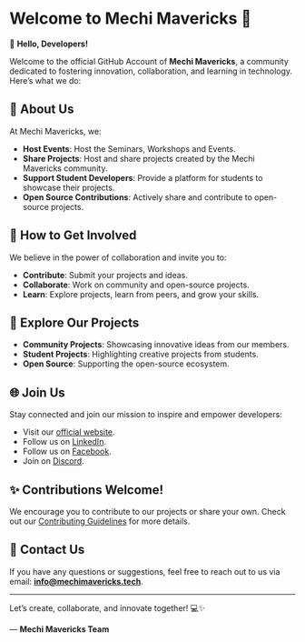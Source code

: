 # Welcome to Mechi Mavericks 🌟

👋 **Hello, Developers!**

Welcome to the official GitHub Account of **Mechi Mavericks**, a community dedicated to fostering innovation, collaboration, and learning in technology. Here’s what we do:

## 📌 About Us
At Mechi Mavericks, we:
- **Host Events**: Host the Seminars, Workshops and Events.
- **Share Projects**: Host and share projects created by the Mechi Mavericks community.
- **Support Student Developers**: Provide a platform for students to showcase their projects.
- **Open Source Contributions**: Actively share and contribute to open-source projects.

## 🚀 How to Get Involved
We believe in the power of collaboration and invite you to:
- **Contribute**: Submit your projects and ideas.
- **Collaborate**: Work on community and open-source projects.
- **Learn**: Explore projects, learn from peers, and grow your skills.

## 📂 Explore Our Projects
- **Community Projects**: Showcasing innovative ideas from our members.
- **Student Projects**: Highlighting creative projects from students.
- **Open Source**: Supporting the open-source ecosystem.

## 🌐 Join Us
Stay connected and join our mission to inspire and empower developers:
- Visit our [official website](https://mechimavericks.tech).
- Follow us on [LinkedIn](https://www.linkedin.com/company/mechi-mavericks).
- Follow us on [Facebook](https://www.facebook.com/mechimavericks).
- Join on [Discord](https://discord.gg/w44XPXAh).

## ✨ Contributions Welcome!
We encourage you to contribute to our projects or share your own. Check out our [Contributing Guidelines](Contribution.md) for more details.

## 🙌 Contact Us
If you have any questions or suggestions, feel free to reach out to us via email: **info@mechimavericks.tech**.

---

Let’s create, collaborate, and innovate together! 💻✨

— **Mechi Mavericks Team**
